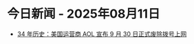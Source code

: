 # 今日新闻 - 2025年08月11日
- [34 年历史：美国运营商 AOL 宣布 9 月 30 日正式废除拨号上网](https://www.ithome.com/0/874/399.htm)

